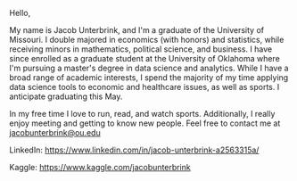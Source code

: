Hello, 

My name is Jacob Unterbrink, and I'm a graduate of the University of Missouri. I double majored in economics (with honors) and statistics, while receiving 
minors in mathematics, political science, and business. I have since enrolled as a graduate student at the University of Oklahoma where I'm pursuing a master's 
degree in data science and analytics. While I have a broad range of academic interests, I spend the majority of my time applying data science tools to economic and healthcare issues, as well as sports. I anticipate graduating this May.

In my free time I love to run, read, and watch sports. Additionally, I really enjoy meeting and getting to know new people. Feel free to contact me at jacobunterbrink@ou.edu

LinkedIn: https://www.linkedin.com/in/jacob-unterbrink-a2563315a/

Kaggle: https://www.kaggle.com/jacobunterbrink

<!---
Jacob-Unterbrink/Jacob-Unterbrink is a ✨ special ✨ repository because its `README.md` (this file) appears on your GitHub profile.
You can click the Preview link to take a look at your changes.
--->
